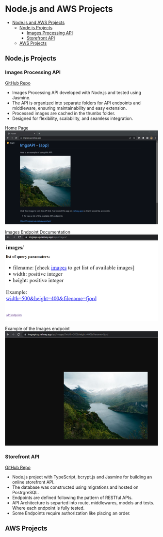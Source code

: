 # Node.js and AWS Projects

- [Node.js and AWS Projects](#nodejs-and-aws-projects)
  - [Node.js Projects](#nodejs-projects)
    - [Images Processing API](#images-processing-api)
    - [Storefront API](#storefront-api)
  - [AWS Projects](#aws-projects)

## Node.js Projects
### Images Processing API

[GitHub Repo](https://github.com/anazhmetdin/ImgsAPI)

- Images Processing API developed with Node.js and tested using Jasmine.
- The API is organized into separate folders for API endpoints and middleware, ensuring maintainability and easy extension.
- Processed images are cached in the thumbs folder.
- Designed for flexibility, scalability, and seamless integration.

Home Page
![API Home Page](Images/ImgsAPI/home.png)

Images Endpoint Documentation
![Images Endpoint](Images/ImgsAPI/endpoints.png)

Example of the Images endpoint
![Images Endpoint](Images/ImgsAPI/example.png)

### Storefront API

[GitHub Repo](https://github.com/anazhmetdin/storefront)

- Node.js project with TypeScript, bcrypt.js and Jasmine for building an online storefront API.
- The database was constructed using migrations and hosted on PostrgreSQL.
- Endpoints are defined following the pattern of RESTful APIs.
- API Architecture is separted into route, middlewares, models and tests. Where each endpoint is fully tested.
- Some Endpoints require authorization like placing an order.

## AWS Projects
